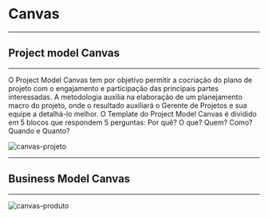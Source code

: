 # Canvas
***
## Project model Canvas
***

O Project Model Canvas tem por objetivo permitir a cocriação do plano de projeto com o engajamento e participação das principais partes interessadas. A metodologia auxilia na elaboração de um planejamento macro do projeto, onde o resultado auxiliará o Gerente de Projetos e sua equipe a detalhá-lo melhor. O Template do Project Model Canvas é dividido em 5 blocos que respondem 5 perguntas: Por quê? O que? Quem? Como? Quando e Quanto?

![canvas-projeto](https://user-images.githubusercontent.com/14116020/38157126-47d690ce-345a-11e8-9b55-ab297dd6475d.png)

***
## Business Model Canvas
***

![canvas-produto](https://user-images.githubusercontent.com/14116020/38158114-09f647a8-3465-11e8-864c-86826f0a2f9d.png)
